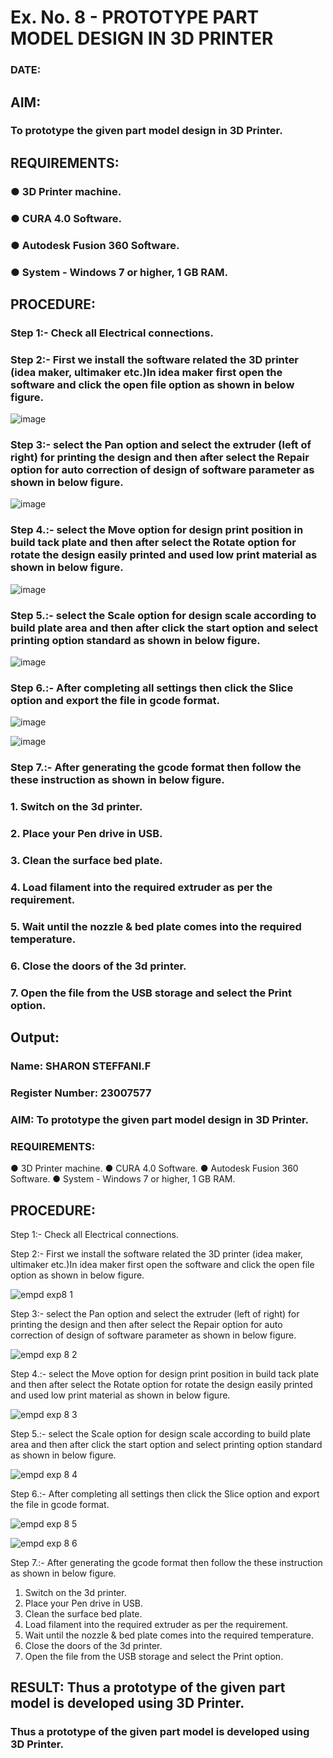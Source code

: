 # Ex. No. 8 - PROTOTYPE PART MODEL DESIGN IN 3D PRINTER

### DATE: 
## AIM: 
### To prototype the given part model design in 3D Printer.

## REQUIREMENTS:
### ●	3D Printer machine.
### ●	CURA 4.0 Software.
### ●	Autodesk Fusion 360 Software.
### ●	System - Windows 7 or higher, 1 GB RAM.

## PROCEDURE:

### Step 1:- Check all Electrical connections.

### Step 2:- First we install the software related the 3D printer (idea maker, ultimaker etc.)In idea maker first open the software and click the open file option as shown in below figure.

![image](https://github.com/Sellakumar1987/Ex.-No.-8.-PROTOTYPE-PART-MODEL-DESIGN-IN-3D-PRINTER/assets/113594316/059ab4e7-f3fb-49a9-ba8e-12bdd082abef)

### Step 3:- select the Pan option and select the extruder (left of right) for printing the design and then after select the Repair option for auto correction of design of software parameter as shown in below figure.

![image](https://github.com/Sellakumar1987/Ex.-No.-8.-PROTOTYPE-PART-MODEL-DESIGN-IN-3D-PRINTER/assets/113594316/835c55fd-6195-4d73-9f5c-4af36f5a4cce)

### Step 4.:- select the Move option for design print position in build tack plate and then after select the Rotate option for rotate the design easily printed and used low print material as shown in below figure.

![image](https://github.com/Sellakumar1987/Ex.-No.-8.-PROTOTYPE-PART-MODEL-DESIGN-IN-3D-PRINTER/assets/113594316/8736080c-f421-4dd0-bae8-860df6f3583e)

### Step 5.:- select the Scale option for design scale according to build plate area and then after click the start option and select printing option standard as shown in below figure.

![image](https://github.com/Sellakumar1987/Ex.-No.-8.-PROTOTYPE-PART-MODEL-DESIGN-IN-3D-PRINTER/assets/113594316/98458892-2f68-4de0-bec7-24959ec598fa)

### Step 6.:- After completing all settings then click the Slice option and export the file in gcode format.

![image](https://github.com/Sellakumar1987/Ex.-No.-8.-PROTOTYPE-PART-MODEL-DESIGN-IN-3D-PRINTER/assets/113594316/f4b8b55e-6cb2-46a7-b42c-180bc5e68668)

![image](https://github.com/Sellakumar1987/Ex.-No.-8.-PROTOTYPE-PART-MODEL-DESIGN-IN-3D-PRINTER/assets/113594316/eafa933a-7e03-4f73-930d-75fb28d48716)

### Step 7.:- After generating the gcode format then follow the these instruction as shown in below figure.
###   1.	Switch on the 3d printer.
###   2.	Place your Pen drive in USB.
###   3.	Clean the surface bed plate.
###   4.	Load filament into the required extruder as per the requirement.
###   5.	Wait until the nozzle & bed plate comes into the required temperature.
###   6.	Close the doors of the 3d printer.
###   7.	Open the file from the USB storage and select the Print option.

## Output:


### Name: SHARON STEFFANI.F
### Register Number: 23007577

### AIM: To prototype the given part model design in 3D Printer.

### REQUIREMENTS:
●	3D Printer machine.
●	CURA 4.0 Software.
●	Autodesk Fusion 360 Software.
●	System - Windows 7 or higher, 1 GB RAM.

## PROCEDURE:
Step 1:- Check all Electrical connections.

Step 2:- First we install the software related the 3D printer (idea maker, ultimaker etc.)In idea
maker first open the software and click the open file option as shown in below figure.

![empd exp8 1](https://github.com/Sharonsteffani2005/Ex.-No.-8.-PROTOTYPE-PART-MODEL-DESIGN-IN-3D-PRINTER/assets/144979934/d025baf6-30e7-4e8e-8946-f41150a91c27)

Step 3:- select the Pan option and select the extruder (left of right) for printing the design and
then after select the Repair option for auto correction of design of software parameter as shown
in below figure.

![empd exp 8 2](https://github.com/Sharonsteffani2005/Ex.-No.-8.-PROTOTYPE-PART-MODEL-DESIGN-IN-3D-PRINTER/assets/144979934/168452e6-1a4f-47b1-b2be-1c98437647c8)

Step 4.:- select the Move option for design print position in build tack plate and then after select
the Rotate option for rotate the design easily printed and used low print material as shown in
below figure.

![empd exp 8 3](https://github.com/Sharonsteffani2005/Ex.-No.-8.-PROTOTYPE-PART-MODEL-DESIGN-IN-3D-PRINTER/assets/144979934/49c8385f-5d5c-4f18-a9a2-2d78d8388f35)

Step 5.:- select the Scale option for design scale according to build plate area and then
after click the start option and select printing option standard as shown in below figure.

![empd exp 8 4](https://github.com/Sharonsteffani2005/Ex.-No.-8.-PROTOTYPE-PART-MODEL-DESIGN-IN-3D-PRINTER/assets/144979934/1fb692b8-a5a7-4c8a-8ff5-e6fee219a523)

Step 6.:- After completing all settings then click the Slice option and export the file in gcode
format.

![empd exp 8 5](https://github.com/Sharonsteffani2005/Ex.-No.-8.-PROTOTYPE-PART-MODEL-DESIGN-IN-3D-PRINTER/assets/144979934/9e55816a-e138-421c-94a2-73f0386112af)

![empd exp 8 6](https://github.com/Sharonsteffani2005/Ex.-No.-8.-PROTOTYPE-PART-MODEL-DESIGN-IN-3D-PRINTER/assets/144979934/3ff41d5d-4836-4fcb-ba40-8381049b6b83)

Step 7.:- After generating the gcode format then follow the these instruction as shown in below
figure.
1.	Switch on the 3d printer.
2.	Place your Pen drive in USB.
3.	Clean the surface bed plate.
4.	Load filament into the required extruder as per the requirement.
5.	Wait until the nozzle & bed plate comes into the required temperature.
6.	Close the doors of the 3d printer.
7.	Open the file from the USB storage and select the Print option.

## RESULT:  Thus a prototype of the given part model is developed using 3D Printer.
###   Thus a prototype of the given part model is developed using 3D Printer.
